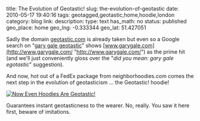 title: The Evolution of Geotastic!
slug: the-evolution-of-geotastic
date: 2010-05-17 19:40:16
tags: geotagged,geotastic,home,hoodie,london
category: blog
link: 
description: 
type: text
has_math: no
status: published
geo_place: home
geo_lng: -0.333344
geo_lat: 51.427051

Sadly the domain [geotastic.com](http://geotastic.com "http://geotastic.com") is already taken but even so a Google search on "[gary gale geotastic](http://www.google.co.uk/search?hl=en&q=gary+gale+geotastic "http://www.google.co.uk/search?hl=en&q=gary+gale+geotastic")" shows [www.garygale.com](http://www.garygale.com/ "http://www.garygale.com/") as the prime hit (and we'll just conveniently gloss over the "*did you mean: gary gale egotastic*" suggestion).

And now, hot out of a FedEx package from neighborhoodies.com comes the next step in the evolution of geotasticism ... the Geotastic! hoodie!

[![Now Even Hoodies Are Geotastic!](http://farm5.static.flickr.com/4013/4616292644_5837365f21_d.jpg)](http://www.flickr.com/photos/vicchi/4616292644/ "Now Even Hoodies Are Geotastic!")

Guarantees instant geotasticness to the wearer. No, really. You saw it here first, beware of imitations.




